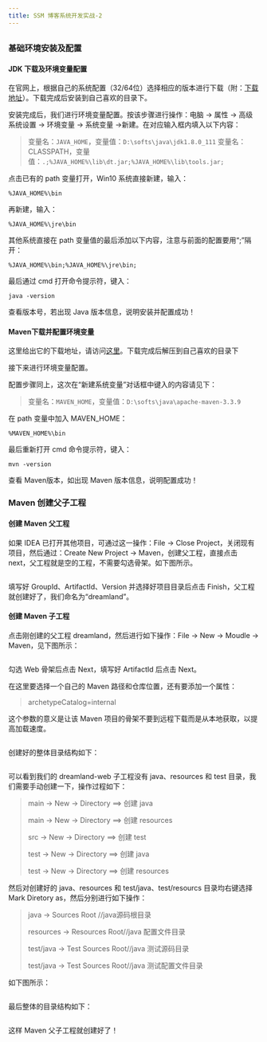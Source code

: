 ```yaml
---
title: SSM 博客系统开发实战-2
---
```

<article id="topicContainer" class="column_content"><h2 class="topic_title"></h2><div><h3 id="">基础环境安装及配置</h3>
<h4 id="jdk">JDK 下载及环境变量配置</h4>
<p>在官网上，根据自己的系统配置（32/64位）选择相应的版本进行下载（附：<a href="http://www.oracle.com/technetwork/java/javase/downloads/jdk8-downloads-2133151.html">下载地址</a>）。下载完成后安装到自己喜欢的目录下。</p>
<p>安装完成后，我们进行环境变量配置。按该步骤进行操作：电脑 -&gt; 属性 -&gt; 高级系统设置 -&gt; 环境变量 -&gt; 系统变量 -&gt;新建。在对应输入框内填入以下内容：</p>
<blockquote>
  <p>变量名：<code>JAVA_HOME</code>，变量值：<code>D:\softs\java\jdk1.8.0_111</code>
  变量名：CLASSPATH，变量值：<code>.;%JAVA_HOME%\lib\dt.jar;%JAVA_HOME%\lib\tools.jar;</code></p>
</blockquote>
<p>点击已有的 path 变量打开，Win10 系统直接新建，输入：</p>
<pre><code class="     language-    ">%JAVA_HOME%\bin  
</code></pre>
<p>再新建，输入：</p>
<pre><code>%JAVA_HOME%\jre\bin   
</code></pre>
<p>其他系统直接在 path 变量值的最后添加以下内容，注意与前面的配置要用“;”隔开：</p>
<pre><code>%JAVA_HOME%\bin;%JAVA_HOME%\jre\bin;
</code></pre>
<p>最后通过 cmd 打开命令提示符，键入：</p>
<pre><code class="     language-    ">java -version
</code></pre>
<p>查看版本号，若出现 Java 版本信息，说明安装并配置成功！</p>
<h4 id="maven">Maven下载并配置环境变量</h4>
<p>这里给出它的下载地址，请访问<a href="http://maven.apache.org/download.cgi">这里</a>。下载完成后解压到自己喜欢的目录下</p>
<p>接下来进行环境变量配置。</p>
<p>配置步骤同上，这次在“新建系统变量”对话框中键入的内容请见下：</p>
<blockquote>
  <p>变量名：<code>MAVEN_HOME</code>，变量值：<code>D:\softs\java\apache-maven-3.3.9</code></p>
</blockquote>
<p>在 path 变量中加入 MAVEN_HOME：</p>
<pre><code class="     language-    ">%MAVEN_HOME%\bin
</code></pre>
<p>最后重新打开 cmd 命令提示符，键入：</p>
<pre><code class="     language-    ">mvn -version
</code></pre>
<p>查看 Maven版本，如出现 Maven 版本信息，说明配置成功！</p>
<h3 id="maven-1">Maven 创建父子工程</h3>
<h4 id="maven-2">创建 Maven 父工程</h4>
<p>如果 IDEA 已打开其他项目，可通过这一操作：File -&gt; Close Project，关闭现有项目，然后通过：Create New Project -&gt; Maven，创建父工程，直接点击 next，父工程就是空的工程，不需要勾选骨架。如下图所示。</p>
<p><img src="http://images.gitbook.cn/1568e0c0-5821-11e8-a6ee-37cda6a3c12b" alt="" /></p>
<p>填写好 GroupId、ArtifactId、Version 并选择好项目目录后点击 Finish，父工程就创建好了，我们命名为“dreamland”。</p>
<h4 id="maven-3">创建 Maven 子工程</h4>
<p>点击刚创建的父工程 dreamland，然后进行如下操作：File -&gt; New -&gt; Moudle -&gt; Maven，见下图所示：</p>
<p><img src="http://images.gitbook.cn/61346970-5821-11e8-af46-6927e96ff1fc" alt="" /></p>
<p>勾选 Web 骨架后点击 Next，填写好 ArtifactId 后点击 Next。</p>
<p>在这里要选择一个自己的 Maven 路径和仓库位置，还有要添加一个属性：</p>
<blockquote>
  <p>archetypeCatalog=internal</p>
</blockquote>
<p>这个参数的意义是让该 Maven 项目的骨架不要到远程下载而是从本地获取，以提高加载速度。</p>
<p><img src="http://images.gitbook.cn/9c9c1580-5821-11e8-a6ee-37cda6a3c12b" alt="" /></p>
<p>创建好的整体目录结构如下：</p>
<p><img src="http://images.gitbook.cn/e5e008f0-5821-11e8-8d22-65464154359e" alt="" /></p>
<p>可以看到我们的 dreamland-web 子工程没有 java、resources 和 test 目录，我们需要手动创建一下，操作过程如下：</p>
<blockquote>
  <p>main -&gt; New -&gt; Directory ==&gt; 创建 java</p>
  <p>main -&gt; New -&gt; Directory ==&gt; 创建 resources</p>
  <p>src -&gt; New -&gt; Directory ==&gt; 创建 test</p>
  <p>test -&gt; New -&gt; Directory ==&gt; 创建 java</p>
  <p>test -&gt; New -&gt; Directory ==&gt; 创建 resources</p>
</blockquote>
<p>然后对创建好的 java、resources 和 test/java、test/resourcs 目录均右键选择 Mark Diretory as，然后分别进行如下操作：</p>
<blockquote>
  <p>java -&gt; Sources Root //java源码根目录</p>
  <p>resources -&gt; Resources Root//java 配置文件目录</p>
  <p>test/java -&gt; Test Sources Root//java 测试源码目录</p>
  <p>test/java -&gt; Test Sources Root//java 测试配置文件目录</p>
</blockquote>
<p>如下图所示：</p>
<p><img src="http://images.gitbook.cn/cba746f0-5822-11e8-af46-6927e96ff1fc" alt="" /></p>
<p>最后整体的目录结构如下：</p>
<p><img src="http://images.gitbook.cn/dadda010-5822-11e8-af46-6927e96ff1fc" alt="" /></p>
<p>这样 Maven 父子工程就创建好了！</p></div></article>
